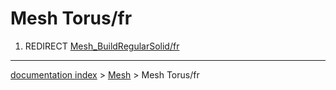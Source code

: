 # Mesh Torus/fr
1.  REDIRECT [Mesh\_BuildRegularSolid/fr](Mesh_BuildRegularSolid/fr.md)

---
[documentation index](../README.md) > [Mesh](Mesh_Workbench.md) > Mesh Torus/fr
